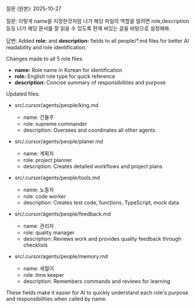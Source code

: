 질문 (원본):
2025-10-27

질문: 이렇게 name을 지정한것처럼 너가 해당 파일의 역할을 알려면 role,description 등등 너가 해당 문서를 잘 읽을 수 있도록 현재 써있는 글을 바탕으로 설정해봐.

답변:
Added **role:** and **description:** fields to all people/*.md files for better AI readability and role identification.

<!-- people/*.md 파일의 모든 역할 파일에 role과 description 필드를 추가하여 AI 가독성과 역할 식별을 개선했습니다. -->

Changes made to all 5 role files:
- **name:** Role name in Korean for identification
- **role:** English role type for quick reference
- **description:** Concise summary of responsibilities and purpose

Updated files:
- src/.cursor/agents/people/king.md
  - name: 건물주
  - role: supreme commander
  - description: Oversees and coordinates all other agents

- src/.cursor/agents/people/planer.md
  - name: 계획자
  - role: project planner
  - description: Creates detailed workflows and project plans

- src/.cursor/agents/people/tools.md
  - name: 노동자
  - role: code worker
  - description: Creates test code, functions, TypeScript, mock data

- src/.cursor/agents/people/feedback.md
  - name: 관리자
  - role: quality manager
  - description: Reviews work and provides quality feedback through checklists

- src/.cursor/agents/people/memory.md
  - name: 세월이
  - role: time keeper
  - description: Remembers commands and reviews for learning

These fields make it easier for AI to quickly understand each role's purpose and responsibilities when called by name.

<!-- 이러한 필드는 AI가 이름으로 호출될 때 각 역할의 목적과 책임을 빠르게 이해할 수 있도록 해줍니다. -->

